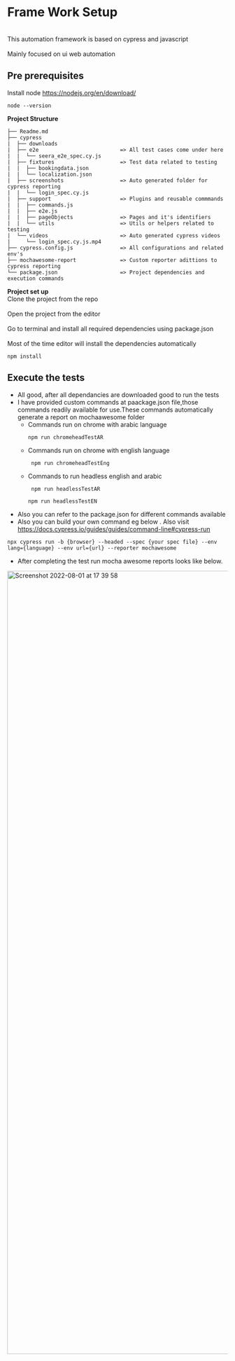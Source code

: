 # Frame Work Setup #
<br>This  automation framework is based on cypress and javascript</br>
<br>Mainly focused on ui web automation</br>

## Pre prerequisites ##
Install  node https://nodejs.org/en/download/

```
node --version

```

**Project Structure**
```
├── Readme.md
├── cypress
|  ├── downloads
|  ├── e2e                          => All test cases come under here
|  |  └── seera_e2e_spec.cy.js
|  ├── fixtures                     => Test data related to testing
|  |  ├── bookingdata.json
|  |  └── localization.json
|  ├── screenshots                  => Auto generated folder for cypress reporting
|  |  └── login_spec.cy.js
|  ├── support                      => Plugins and reusable commmands
|  |  ├── commands.js
|  |  ├── e2e.js
|  |  ├── pageObjects               => Pages and it's identifiers
|  |  └── utils                     => Utils or helpers related to testing
|  └── videos                       => Auto generated cypress videos
|     └── login_spec.cy.js.mp4
├── cypress.config.js               => All configurations and related env's
├── mochawesome-report              => Custom reporter adittions to cypress reporting
└── package.json                    => Project dependencies and execution commands
```

**Project set up**
<br>Clone the project from the repo</br>
<br>Open the project from the editor </br>
<br>Go to terminal and install all required dependencies using package.json </br>
<br>Most of the time editor will install the dependencies automatically</br>
```
npm install
```


## Execute the tests ##
* All good, after all dependancies are downloaded good to run the tests
* I have provided custom commands at paackage.json file,those commands readily available for use.These commands automatically generate a report on mochaawesome folder
    *   Commands run on chrome with arabic language
        ```
        npm run chromeheadTestAR
        ```
    *   Commands run on chrome with english language
        ```
         npm run chromeheadTestEng
        ```
    *  Commands to run headless english and arabic
        ```
         npm run headlessTestAR
        ```
        ```
        npm run headlessTestEN
        ```
* Also you can refer to the package.json for different commands available
* Also you can build your own command eg below . Also  visit https://docs.cypress.io/guides/guides/command-line#cypress-run
```
npx cypress run -b {browser} --headed --spec {your spec file} --env lang={language} --env url={url} --reporter mochawesome
```

* After completing the  test run mocha awesome reports looks like below.
<img width="1790" alt="Screenshot 2022-08-01 at 17 39 58" src="https://user-images.githubusercontent.com/5151534/182146828-b69a5286-d3f5-494b-84b8-6d0854678f9f.png">

